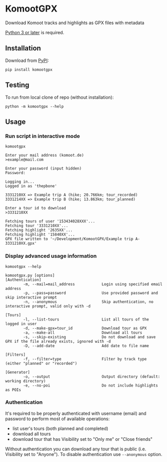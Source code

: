 # KomootGPX
Download Komoot tracks and highlights as GPX files with metadata

[Python 3 or later](https://www.python.org/downloads/) is required.

## Installation
Download from [PyPI](https://pypi.org/project/komootgpx/):
```
pip install komootgpx
```

## Testing
To run from local clone of repo (without installation):
```
python -m komootgpx --help
```

## Usage

### Run script in interactive mode
```
komootgpx
```
```
Enter your mail address (komoot.de)
>example@mail.com

Enter your password (input hidden)
Password:

Logging in...
Logged in as 'thepbone'

3331210XX => Example trip A (hike; 20.766km; tour_recorded)
3331214XX => Example trip B (hike; 13.863km; tour_planned)

Enter a tour id to download
>3331210XX

Fetching tours of user '153434028XXX'...
Fetching tour '3331210XX'...
Fetching highlight '2635XX'...
Fetching highlight '15840XX'...
GPX file written to '~/Development/KomootGPX/Example trip A-3331210XX.gpx'
```

### Display advanced usage information
```
komootgpx --help
```
```
komootgpx.py [options]
[Authentication]
        -m, --mail=mail_address            Login using specified email address
        -p, --pass=password                Use provided password and skip interactive prompt
        -n, --anonymous                    Skip authentication, no interactive prompt, valid only with -d

[Tours]
        -l, --list-tours                   List all tours of the logged in user
        -d, --make-gpx=tour_id             Download tour as GPX
        -a, --make-all                     Download all tours
        -s, --skip-existing                Do not download and save GPX if the file already exists, ignored with -d
        -D, --add-date                     Add date to file name

[Filters]
        -f, --filter=type                  Filter by track type (either "planned" or "recorded")

[Generator]
        -o, --output                       Output directory (default: working directory)
        -e, --no-poi                       Do not include highlights as POIs
```

### Authentication
It's required to be properly authenticated with username (email) and password to perform most of available operations:
 * list user's tours (both planned and completed)
 * download all tours
 * download tour that has Visibility set to "Only me" or "Close friends"

Without authentication you can download any tour that is public (i.e. Visibility set to "Anyone"). To disable authentication use `--anonymous` option.
